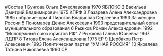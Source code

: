 #Состав
1 Бунгова Ольга Вячеславовна 1970 ЯБЛОКО
2 Васильев Дмитрий Владимирович 1975 КПРФ
3 Лазарева Алена Александровна 1985 собрание-дом
4 Пирогов Владислав Сергеевич 1993 За женщин России
5 Пономарёв Денис Алексеевич 1993 представительный орган муниципального образования
6 Рыжков Роман Александрович 1992 \"Молодежный союз юристов РФ\"
7 Рыжкова Галина Юрьевна 1967 ЛДПР
8 Титова Елена Александровна 1975 ЕР
9 Щербаков Петр Алексеевич 1993 Политическая партия \"УМНАЯ РОССИЯ\"
10 Яковлева Татьяна Николаевна 1960 СР

